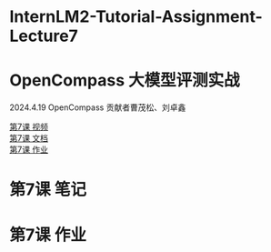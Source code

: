 # InternLM2-Tutorial-Assignment-Lecture7      
# OpenCompass 大模型评测实战    
2024.4.19   OpenCompass 贡献者曹茂松、刘卓鑫    

[第7课 视频](https://www.bilibili.com/video/BV1Pm41127jU/)    
[第7课 文档](https://github.com/InternLM/Tutorial/blob/camp2/opencompass/readme.md)      
[第7课 作业](https://github.com/InternLM/Tutorial/blob/camp2/opencompass/homework.md)       

# 第7课 笔记        

# 第7课 作业
